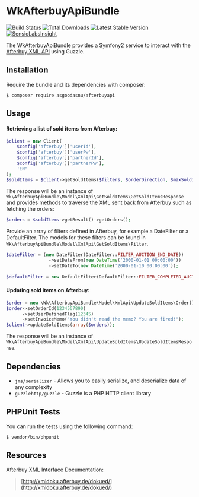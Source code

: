 # WkAfterbuyApiBundle

[![Build Status](https://travis-ci.org/asgoodasnu/afterbuyapi.png?branch=master)](https://travis-ci.org/asgoodasnu/afterbuyapi) [![Total Downloads](https://poser.pugx.org/asgoodasnu/afterbuyapi/d/total.png)](https://packagist.org/packages/asgoodasnu/afterbuyapi) [![Latest Stable Version](https://poser.pugx.org/asgoodasnu/afterbuyapi/v/stable.png)](https://packagist.org/packages/asgoodasnu/afterbuyapi) [![SensioLabsInsight](https://insight.sensiolabs.com/projects/9a1fccba-a214-46bf-bd44-c6288a049a91/mini.png)](https://insight.sensiolabs.com/projects/9a1fccba-a214-46bf-bd44-c6288a049a91)

The WkAfterbuyApiBundle provides a Symfony2 service to interact with the [Afterbuy XML API](http://xmldoku.afterbuy.de/dokued/) using Guzzle.

Installation
----------------------------------------------------------------

Require the bundle and its dependencies with composer:

    $ composer require asgoodasnu/afterbuyapi
    
 
Usage
----------------------------------------------------------------

#### Retrieving a list of sold items from Afterbuy:

```php
$client = new Client(
    $config['afterbuy']['userId'],
    $config['afterbuy']['userPw'],
    $config['afterbuy']['partnerId'],
    $config['afterbuy']['partnerPw'],
    'EN'
);
$soldItems = $client->getSoldItems($filters, $orderDirection, $maxSoldItems, $detailLevel);
```

The response will be an instance of `Wk\AfterbuyApiBundle\Model\XmlApi\GetSoldItems\GetSoldItemsResponse` and provides methods to traverse the XML sent back from Afterbuy such as fetching the orders:

```php
$orders = $soldItems->getResult()->getOrders();
```

Provide an array of filters defined in Afterbuy, for example a DateFilter or a DefaultFilter. The models for these filters can be found in `Wk\AfterbuyApiBundle\Model\XmlApi\GetSoldItems\Filter`.

```php
$dateFilter = (new DateFilter(DateFilter::FILTER_AUCTION_END_DATE))
                ->setDateFrom(new DateTime('2000-01-01 00:00:00'))
                ->setDateTo(new DateTime('2000-01-10 00:00:00'));
            
$defaultFilter = new DefaultFilter(DefaultFilter::FILTER_COMPLETED_AUCTIONS);
```

#### Updating sold items on Afterbuy:

```php
$order = new \Wk\AfterbuyApiBundle\Model\XmlApi\UpdateSoldItems\Order();
$order->setOrderId(1234567890)
      ->setUserDefinedFlag(12345)
      ->setInvoiceMemo("You didn't read the memo? You are fired!");
$client->updateSoldItems(array($orders));
```

The response will be an instance of `Wk\AfterbuyApiBundle\Model\XmlApi\UpdateSoldItems\UpdateSoldItemsResponse`.

Dependencies
----------------------------------------------------------------
* `jms/serializer` - Allows you to easily serialize, and deserialize data of any complexity
* `guzzlehttp/guzzle` - Guzzle is a PHP HTTP client library

PHPUnit Tests
----------------------------------------------------------------
You can run the tests using the following command:

    $ vendor/bin/phpunit

Resources
----------------------------------------------------------------
Afterbuy XML Interface Documentation:
> [http://xmldoku.afterbuy.de/dokued/](http://xmldoku.afterbuy.de/dokued/)
